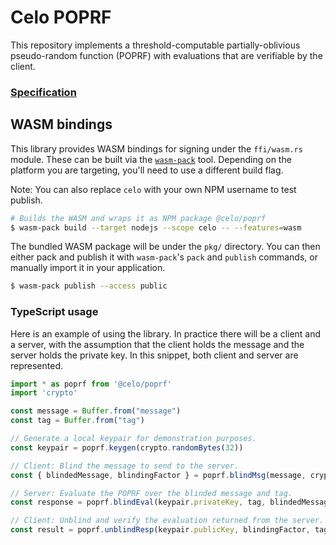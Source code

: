 # Celo POPRF

This repository implements a threshold-computable partially-oblivious pseudo-random function (POPRF)
with evaluations that are verifiable by the client.

<!-- TODO(victor) Replace this link with a link to the CIP when published as a CIP -->
### [Specification](https://www.notion.so/clabsco/POPRF-Cryptography-Construction-493f1099460940f8a5d7dee4c78b4442)

## WASM bindings

This library provides WASM bindings for signing under the `ffi/wasm.rs` module. These can be built
via the [`wasm-pack`](https://github.com/rustwasm/wasm-pack) tool. Depending on the platform you are
targeting, you'll need to use a different build flag.

Note: You can also replace `celo` with your own NPM username to test publish.

```bash
# Builds the WASM and wraps it as NPM package @celo/poprf
$ wasm-pack build --target nodejs --scope celo -- --features=wasm
```

The bundled WASM package will be under the `pkg/` directory. You can then either pack and publish it
with `wasm-pack`'s `pack` and `publish` commands, or manually import it in your application.

```bash
$ wasm-pack publish --access public
```

### TypeScript usage

Here is an example of using the library. In practice there will be a client and a server, with the
assumption that the client holds the message and the server holds the private key. In this snippet,
both client and server are represented.

```typescript
import * as poprf from '@celo/poprf'
import 'crypto'

const message = Buffer.from("message")
const tag = Buffer.from("tag")

// Generate a local keypair for demonstration purposes.
const keypair = poprf.keygen(crypto.randomBytes(32))

// Client: Blind the message to send to the server.
const { blindedMessage, blindingFactor } = poprf.blindMsg(message, crypto.randomBytes(32))

// Server: Evaluate the POPRF over the blinded message and tag.
const response = poprf.blindEval(keypair.privateKey, tag, blindedMessage)

// Client: Unblind and verify the evaluation returned from the server.
const result = poprf.unblindResp(keypair.publicKey, blindingFactor, tag, response)
```
